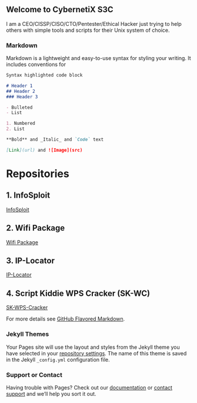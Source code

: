## Welcome to CybernetiX S3C

I am a CEO/CISSP/CISO/CTO/Pentester/Ethical Hacker just trying to help others with simple tools and scripts for their Unix system of choice.

### Markdown

Markdown is a lightweight and easy-to-use syntax for styling your writing. It includes conventions for

```markdown
Syntax highlighted code block

# Header 1
## Header 2
### Header 3

- Bulleted
- List

1. Numbered
2. List

**Bold** and _Italic_ and `Code` text

[Link](url) and ![Image](src)
```
# Repositories

## **1. InfoSploit**


[InfoSploit](https://www.GitHub.com/CybernetiX-S3C/InfoSploit) 


## **2. Wifi Package**

[Wifi Package](https://www.GitHub.com/CybernetiX-S3C/WifiPackage)


## **3. IP-Locator**


[IP-Locator](https://www.GitHub.com/CybernetiX-S3C/IP-Locator)


## **4. Script Kiddie WPS Cracker (SK-WC)**


[SK-WPS-Cracker](https://www.GitHub.com/CybernetiX-S3C/IP-Locator)



For more details see [GitHub Flavored Markdown](https://guides.github.com/features/mastering-markdown/).

### Jekyll Themes

Your Pages site will use the layout and styles from the Jekyll theme you have selected in your [repository settings](https://github.com/CybernetiX-S3C/CybernetiX-S3C.github.io/settings). The name of this theme is saved in the Jekyll `_config.yml` configuration file.

### Support or Contact

Having trouble with Pages? Check out our [documentation](https://help.github.com/categories/github-pages-basics/) or [contact support](https://github.com/contact) and we’ll help you sort it out.
